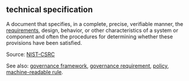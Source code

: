 ## technical specification

<p class="c8"><span>A document that specifies, in a complete, precise, verifiable manner, the </span><span class="c2"><a class="c3" href="#h.ajxlw8r3dvcc">requirements</a></span><span class="c0">, design, behavior, or other characteristics of a system or component and often the procedures for determining whether these provisions have been satisfied.</span></p><p class="c8"><span>Source: </span><span class="c2"><a class="c3" href="https://www.google.com/url?q=https://csrc.nist.gov/glossary/term/specification&amp;sa=D&amp;source=editors&amp;ust=1706779842842964&amp;usg=AOvVaw1gY-AMG-Bx1zuRxHVxIZ7p">NIST-CSRC</a></span></p><p class="c8"><span>See also: </span><span class="c2"><a class="c3" href="#h.2x05z0r097mn">governance framework</a></span><span>, </span><span class="c2"><a class="c3" href="#h.j4z5czk0dk8t">governance requirement</a></span><span>, </span><span class="c2"><a class="c3" href="#h.udts41hso4w4">policy</a></span><span>, </span><span class="c2"><a class="c3" href="#h.swtj1fvt2gug">machine-readable rule</a></span><span class="c0">.</span></p>

